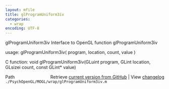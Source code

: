 ```yaml
---
layout: mfile
title: glProgramUniform3iv
categories:
  - wrap
encoding: UTF-8
---
```


glProgramUniform3iv  Interface to OpenGL function glProgramUniform3iv

usage:  glProgramUniform3iv( program, location, count, value )

C function:  void glProgramUniform3iv(GLuint program, GLint location, GLsizei count, const GLint\* value)


<div class="code_header" style="text-align:right;">
  <span style="float:left;">Path&nbsp;&nbsp;</span> <span class="counter">Retrieve <a href=
  "https://raw.github.com/Psychtoolbox-3/Psychtoolbox-3/beta/./PsychOpenGL/MOGL/wrap/glProgramUniform3iv.m">current version from GitHub</a> | View <a href=
  "https://github.com/Psychtoolbox-3/Psychtoolbox-3/commits/beta/./PsychOpenGL/MOGL/wrap/glProgramUniform3iv.m">changelog</a></span>
</div>
<div class="code">
  <code>./PsychOpenGL/MOGL/wrap/glProgramUniform3iv.m</code>
</div>
